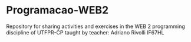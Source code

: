 # Programacao-WEB2
 

Repository for sharing activities and exercises in the WEB 2 programming discipline of UTFPR-CP taught by teacher: Adriano Rivolli IF67HL
